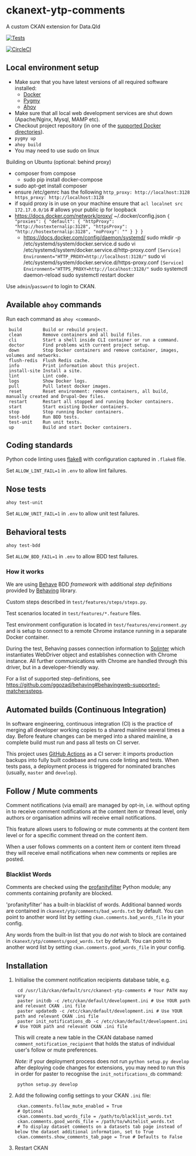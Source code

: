 ckanext-ytp-comments
====================
A custom CKAN extension for Data.Qld

[![Tests](https://github.com/qld-gov-au/ckanext-ytp-comments/actions/workflows/test.yml/badge.svg)](https://github.com/qld-gov-au/ckanext-ytp-comments/actions/workflows/test.yml)

[![CircleCI](https://circleci.com/gh/qld-gov-au/ckanext-ytp-comments/tree/develop.svg?style=shield)](https://circleci.com/gh/qld-gov-au/ckanext-ytp-comments/tree/develop)

## Local environment setup
- Make sure that you have latest versions of all required software installed:
  - [Docker](https://www.docker.com/)
  - [Pygmy](https://pygmy.readthedocs.io/)
  - [Ahoy](https://github.com/ahoy-cli/ahoy)
- Make sure that all local web development services are shut down (Apache/Nginx, Mysql, MAMP etc).
- Checkout project repository (in one of the [supported Docker directories](https://docs.docker.com/docker-for-mac/osxfs/#access-control)).
- `pygmy up`
- `ahoy build`
- You may need to use sudo on linux

Building on Ubuntu (optional: behind proxy)
- composer from compose
  - sudo pip install docker-compose
- sudo apt-get install composer
- ensure /etc/gemrc has the following
  ``http_proxy: http://localhost:3128
    https_proxy: http://localhost:3128``
- if squid proxy is in use on your machine ensure that ``acl localnet src 172.17.0.0/16``  #  allows your public ip for loopback
- https://docs.docker.com/network/proxy/
  ~/.docker/config.json
  ``
{
 "proxies":
  {
  "default":
   {
     "httpProxy": "http://hostexternalip:3128",
     "httpsProxy": "http://hostexternalip:3128",
     "noProxy": ""
   }
  }
}
``
  - https://docs.docker.com/config/daemon/systemd/
    sudo mkdir -p /etc/systemd/system/docker.service.d
    sudo vi /etc/systemd/system/docker.service.d/http-proxy.conf
    ``[Service]
      Environment="HTTP_PROXY=http://localhost:3128/"``
    sudo vi /etc/systemd/system/docker.service.d/https-proxy.conf
    ``[Service]
      Environment="HTTPS_PROXY=http://localhost:3128/"``
    sudo systemctl daemon-reload
    sudo systemctl restart docker


Use `admin`/`password` to login to CKAN.

## Available `ahoy` commands
Run each command as `ahoy <command>`.
  ```
   build        Build or rebuild project.
   clean        Remove containers and all build files.
   cli          Start a shell inside CLI container or run a command.
   doctor       Find problems with current project setup.
   down         Stop Docker containers and remove container, images, volumes and networks.
   flush-redis  Flush Redis cache.
   info         Print information about this project.
   install-site Install a site.
   lint         Lint code.
   logs         Show Docker logs.
   pull         Pull latest docker images.
   reset        Reset environment: remove containers, all build, manually created and Drupal-Dev files.
   restart      Restart all stopped and running Docker containers.
   start        Start existing Docker containers.
   stop         Stop running Docker containers.
   test-bdd     Run BDD tests.
   test-unit    Run unit tests.
   up           Build and start Docker containers.
  ```

## Coding standards
Python code linting uses [flake8](https://github.com/PyCQA/flake8) with configuration captured in `.flake8` file.

Set `ALLOW_LINT_FAIL=1` in `.env` to allow lint failures.

## Nose tests
`ahoy test-unit`

Set `ALLOW_UNIT_FAIL=1` in `.env` to allow unit test failures.

## Behavioral tests
`ahoy test-bdd`

Set `ALLOW_BDD_FAIL=1` in `.env` to allow BDD test failures.

### How it works
We are using [Behave](https://github.com/behave/behave) BDD _framework_ with additional _step definitions_ provided by [Behaving](https://github.com/ggozad/behaving) library.

Custom steps described in `test/features/steps/steps.py`.

Test scenarios located in `test/features/*.feature` files.

Test environment configuration is located in `test/features/environment.py` and is setup to connect to a remote Chrome
instance running in a separate Docker container.

During the test, Behaving passes connection information to [Splinter](https://github.com/cobrateam/splinter) which
instantiates WebDriver object and establishes connection with Chrome instance. All further communications with Chrome
are handled through this driver, but in a developer-friendly way.

For a list of supported step-definitions, see https://github.com/ggozad/behaving#behavingweb-supported-matcherssteps.

## Automated builds (Continuous Integration)
In software engineering, continuous integration (CI) is the practice of merging all developer working copies to a shared mainline several times a day.
Before feature changes can be merged into a shared mainline, a complete build must run and pass all tests on CI server.

This project uses [GitHub Actions](https://github.com/features/actions) as a CI server: it imports production backups into fully built codebase and runs code linting and tests. When tests pass, a deployment process is triggered for nominated branches (usually, `master` and `develop`).

## Follow / Mute comments

Comment notifications (via email) are managed by opt-in, i.e. without opting in to receive comment notifications at the content item or thread level,
only authors or organisation admins will receive email notifications.

This feature allows users to following or mute comments at the content item level or for a specific comment thread on the content item.

When a user follows comments on a content item or content item thread they will receive email notifications when new comments or replies are posted.

### Blacklist Words

Comments are checked using the [profanityfilter](https://github.com/areebbeigh/profanityfilter) Python module; any comments containing profanity are blocked.

'profanityfilter' has a built-in blacklist of words. Additional banned words are contained in `ckanext/ytp/comments/bad_words.txt` by default.
You can point to another word list by setting `ckan.comments.bad_words_file` in your config.

Any words from the built-in list that you do *not* wish to block are contained in `ckanext/ytp/comments/good_words.txt` by default.
You can point to another word list by setting `ckan.comments.good_words_file` in your config.

## Installation

1. Initialise the comment notification recipients database table, e.g.

        cd /usr/lib/ckan/default/src/ckanext-ytp-comments # Your PATH may vary
        paster initdb -c /etc/ckan/default/development.ini # Use YOUR path and relevant CKAN .ini file
        paster updatedb -c /etc/ckan/default/development.ini # Use YOUR path and relevant CKAN .ini file
        paster init_notifications_db -c /etc/ckan/default/development.ini # Use YOUR path and relevant CKAN .ini file

    This will create a new table in the CKAN database named `comment_notification_recipient` that holds the status of individual user's follow or mute preferences.

    *Note:* if your deployment process does not run `python setup.py develop` after deploying code changes for extensions, you may need to run this in order for paster to recognise the `init_notifications_db` command:

        python setup.py develop

2. Add the following config settings to your CKAN `.ini` file:

        ckan.comments.follow_mute_enabled = True
        # Optional
        ckan.comments.bad_words_file = /path/to/blacklist_words.txt
        ckan.comments.good_words_file = /path/to/whitelist_words.txt
        # To display dataset comments on a datasets tab page instead of below the dataset additional information, set to True
        ckan.comments.show_comments_tab_page = True # Defaults to False

3. Restart CKAN

